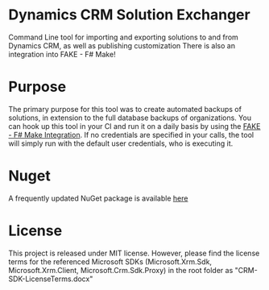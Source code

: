 # Dynamics CRM Solution Exchanger
Command Line tool for importing and exporting solutions to and from Dynamics CRM, as well as publishing customization
There is also an integration into FAKE - F# Make!

# Purpose
The primary purpose for this tool was to create automated backups of solutions, in extension to the full database backups of organizations.
You can hook up this tool in your CI and run it on a daily basis by using the [FAKE - F# Make Integration](https://github.com/fsharp/FAKE/blob/master/src/app/FakeLib/DynamicsCRMHelper.fs).
If no credentials are specified in your calls, the tool will simply run with the default user credentials, who is executing it.

# Nuget
A frequently updated NuGet package is available [here](https://www.nuget.org/packages/Dynamics.CRM.SolutionExchanger/)

# License
This project is released under MIT license.
However, please find the license terms for the referenced Microsoft SDKs (Microsoft.Xrm.Sdk, Microsoft.Xrm.Client, Microsoft.Crm.Sdk.Proxy) in the root folder as "CRM-SDK-LicenseTerms.docx"
